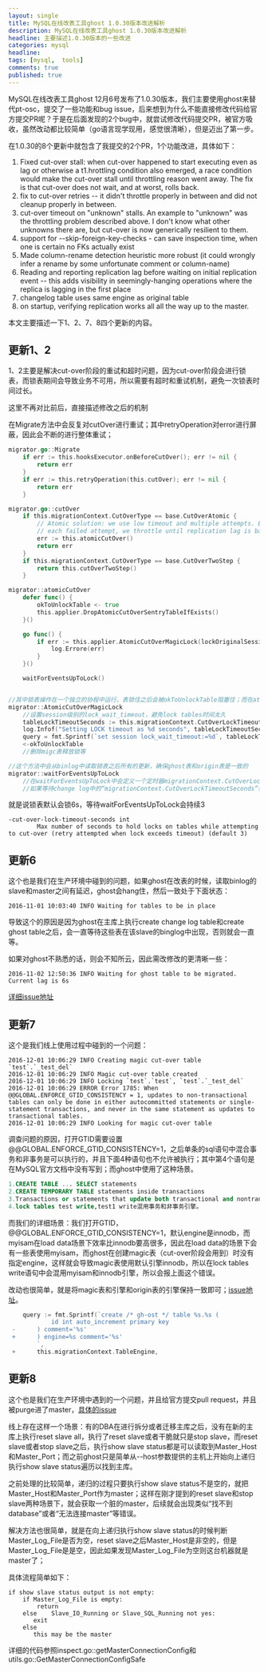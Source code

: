 ```yaml
---
layout: single
title: MySQL在线改表工具ghost 1.0.30版本改进解析
description: MySQL在线改表工具ghost 1.0.30版本改进解析
headline: 主要描述1.0.30版本的一些改进
categories: mysql
headline:
tags: [mysql,  tools]
comments: true
published: true
---
```


MySQL在线改表工具ghost 12月6号发布了1.0.30版本，我们主要使用ghost来替代pt-osc，提交了一些功能和bug issue，后来想到为什么不能直接修改代码给官方提交PR呢？于是在后面发现的2个bug中，就尝试修改代码提交PR，被官方吸收，虽然改动都比较简单（go语言现学现用，感觉很清晰），但是迈出了第一步。


在1.0.30的8个更新中就包含了我提交的2个PR，1个功能改进，具体如下：

1. Fixed cut-over stall: when cut-over happened to start executing even as lag or otherwise a t1.hrottling condition also emerged, a race condition would make the cut-over stall until throttling reason went away. The fix is that cut-over does not wait, and at worst, rolls back.
1. fix to cut-over retries -- it didn't throttle properly in between and did not cleanup properly in between.
1. cut-over timeout on "unknown" stalls. An example to "unknown" was the throttling problem described above. I don't know what other unknowns there are, but cut-over is now generically resilient to them.
1. support for --skip-foreign-key-checks - can save inspection time, when one is certain no FKs actually exist
1. Made column-rename detection heuristic more robust (it could wrongly infer a rename by some unfortunate comment or column-name)
1. Reading and reporting replication lag before waiting on initial replication event -- this adds visibility in seemingly-hanging operations where the replica is lagging in the first place
1. changelog table uses same engine as original table
1. on startup, verifying replication works all all the way up to the master.

本文主要描述一下1、2、7、8四个更新的内容。

## 更新1、2

1、2主要是解决cut-over阶段的重试和超时问题，因为cut-over阶段会进行锁表，而锁表期间会导致业务不可用，所以需要有超时和重试机制，避免一次锁表时间过长。

这里不再对比前后，直接描述修改之后的机制

在Migrate方法中会反复对cutOver进行重试；其中retryOperation对error进行屏蔽，因此会不断的进行整体重试；

```go
migrator.go::Migrate
    if err := this.hooksExecutor.onBeforeCutOver(); err != nil {
        return err
    }
    if err := this.retryOperation(this.cutOver); err != nil {
        return err
    }

migrator.go::cutOver
    if this.migrationContext.CutOverType == base.CutOverAtomic {
        // Atomic solution: we use low timeout and multiple attempts. But for
        // each failed attempt, we throttle until replication lag is back to normal
        err := this.atomicCutOver()
        return err
    }
    if this.migrationContext.CutOverType == base.CutOverTwoStep {
        return this.cutOverTwoStep()
    }

migrator::atomicCutOver
    defer func() {
        okToUnlockTable <- true
        this.applier.DropAtomicCutOverSentryTableIfExists()
    }()

    go func() {
        if err := this.applier.AtomicCutOverMagicLock(lockOriginalSessionIdChan, tableLocked, okToUnlockTable, tableUnlocked); err != nil {
            log.Errore(err)
        }
    }()

    waitForEventsUpToLock()


//其中锁表操作在一个独立的协程中运行，表锁住之后会被okToUnlockTable阻塞住；而在atomicCutOver方法中使用defer保证okToUnlockTable总会被设置为true，这样就可以确保在失败的情况下，比如等待change log中超时，表锁都会得到有效释放
migrator::AtomicCutOverMagicLock
    //设置session级别的lock_wait_timeout，避免lock tables时间太久
    tableLockTimeoutSeconds := this.migrationContext.CutOverLockTimeoutSeconds * 2
    log.Infof("Setting LOCK timeout as %d seconds", tableLockTimeoutSeconds)
    query = fmt.Sprintf(`set session lock_wait_timeout:=%d`, tableLockTimeoutSeconds)
    <-okToUnlockTable
    //删除migc表释放锁等

//这个方法中会从binlog中读取锁表之后所有的更新，确保ghost表和origin表是一致的
migrator::waitForEventsUpToLock
    //在waitForEventsUpToLock中会定义一个定时器migrationContext.CutOverLockTimeoutSeconds
    //如果等待change log中的“migrationContext.CutOverLockTimeoutSeconds”标志时间过长则会超时

```

就是说锁表默认会锁6s，等待waitForEventsUpToLock会持续3

```
-cut-over-lock-timeout-seconds int
        Max number of seconds to hold locks on tables while attempting to cut-over (retry attempted when lock exceeds timeout) (default 3)
```        

## 更新6

这个也是我们在生产环境中碰到的问题，如果ghost在改表的时候，读取binlog的slave和master之间有延迟，ghost会hang住，然后一致处于下面状态：

```
2016-11-01 10:03:40 INFO Waiting for tables to be in place
```
导致这个的原因是因为ghost在主库上执行create change log table和create ghost table之后，会一直等待这些表在该slave的binglog中出现，否则就会一直等。

如果对ghost不熟悉的话，则会不知所云，因此需改修改的更清晰一些：

```
2016-11-02 12:50:36 INFO Waiting for ghost table to be migrated. Current lag is 6s
```

[详细issue地址](https://github.com/github/gh-ost/issues/304)

## 更新7

这个是我们线上使用过程中碰到的一个问题：

```
2016-12-01 10:06:29 INFO Creating magic cut-over table `test`.`_test_del`
2016-12-01 10:06:29 INFO Magic cut-over table created
2016-12-01 10:06:29 INFO Locking `test`.`test`, `test`.`_test_del`
2016-12-01 10:06:29 ERROR Error 1785: When @@GLOBAL.ENFORCE_GTID_CONSISTENCY = 1, updates to non-transactional tables can only be done in either autocommitted statements or single-statement transactions, and never in the same statement as updates to transactional tables.
2016-12-01 10:06:29 INFO Looking for magic cut-over table
```

调查问题的原因，打开GTID需要设置@@GLOBAL.ENFORCE_GTID_CONSISTENCY=1，之后单条的sql语句中混合事务和非事务是可以执行的，并且下面4种语句也不允许被执行；其中第4个语句是在MySQL官方文档中没有写到；而ghost中使用了这种场景。

```sql
1.CREATE TABLE ... SELECT statements
2.CREATE TEMPORARY TABLE statements inside transactions
3.Transactions or statements that update both transactional and nontransactional tables.
4.lock tables test write,test1 write混用事务和非事务引擎。
```

而我们的详细场景：我们打开GTID，@@GLOBAL.ENFORCE_GTID_CONSISTENCY=1，默认engine是innodb，而myisam在load data场景下效率比innodb要高很多，因此在load data的场景下会有一些表使用myisam，而ghost在创建magic表（cut-over阶段会用到）时没有指定engine，这样就会导致magic表使用默认引擎innodb，所以在lock tables write语句中会混用myisam和innodb引擎，所以会报上面这个错误。

改动也很简单，就是将magic表和引擎和origin表的引擎保持一致即可；[issue地址](https://github.com/github/gh-ost/issues/320)。

```go
 	query := fmt.Sprintf(`create /* gh-ost */ table %s.%s (
  			id int auto_increment primary key
 -		) comment='%s'
 +		) engine=%s comment='%s'
  		`,
 +		this.migrationContext.TableEngine,

```


## 更新8

这个也是我们在生产环境中遇到的一个问题，并且给官方提交pull request，并且被purge进了master，[具体的issue](https://github.com/github/gh-ost/issues/323)

线上存在这样一个场景：有的DBA在进行拆分或者迁移主库之后，没有在新的主库上执行reset slave all，执行了reset slave或者干脆就只是stop slave，而reset slave或者stop slave之后，执行show slave status都是可以读取到Master_Host和Master_Port；而之前ghost只是简单从--host参数提供的主机上开始向上递归执行show slave status遍历以找到主库。

之前处理的比较简单，递归的过程只要执行show slave status不是空的，就把Master_Host和Master_Port作为master；这样在刚才提到的reset slave和stop slave两种场景下，就会获取一个脏的master，后续就会出现类似“找不到database”或者“无法连接master”等错误。

解决方法也很简单，就是在向上递归执行show slave status的时候判断Master_Log_File是否为空，reset slave之后Master_Host是非空的，但是Master_Log_File是是空，因此如果发现Master_Log_File为空则这台机器就是master了；

具体流程简单如下：

```
if show slave status output is not empty:
    if Master_Log_File is empty:
        return
    else    Slave_IO_Running or Slave_SQL_Running not yes:
       exit
    else
       this may be the master
```

详细的代码参照inspect.go::getMasterConnectionConfig和utils.go::GetMasterConnectionConfigSafe

